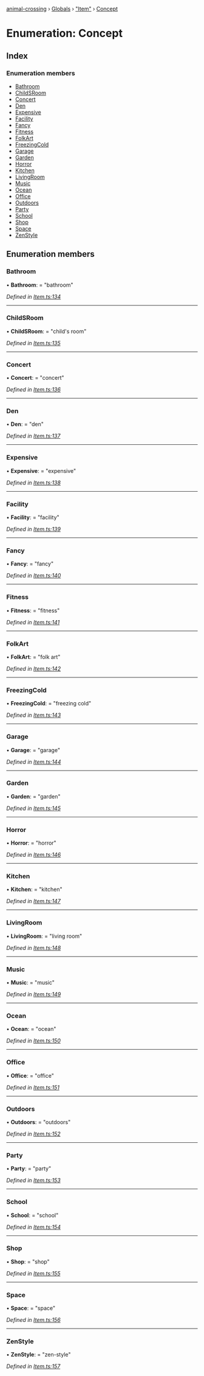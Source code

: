[animal-crossing](../README.md) › [Globals](../globals.md) › ["Item"](../modules/_item_.md) › [Concept](_item_.concept.md)

# Enumeration: Concept

## Index

### Enumeration members

* [Bathroom](_item_.concept.md#bathroom)
* [ChildSRoom](_item_.concept.md#childsroom)
* [Concert](_item_.concept.md#concert)
* [Den](_item_.concept.md#den)
* [Expensive](_item_.concept.md#expensive)
* [Facility](_item_.concept.md#facility)
* [Fancy](_item_.concept.md#fancy)
* [Fitness](_item_.concept.md#fitness)
* [FolkArt](_item_.concept.md#folkart)
* [FreezingCold](_item_.concept.md#freezingcold)
* [Garage](_item_.concept.md#garage)
* [Garden](_item_.concept.md#garden)
* [Horror](_item_.concept.md#horror)
* [Kitchen](_item_.concept.md#kitchen)
* [LivingRoom](_item_.concept.md#livingroom)
* [Music](_item_.concept.md#music)
* [Ocean](_item_.concept.md#ocean)
* [Office](_item_.concept.md#office)
* [Outdoors](_item_.concept.md#outdoors)
* [Party](_item_.concept.md#party)
* [School](_item_.concept.md#school)
* [Shop](_item_.concept.md#shop)
* [Space](_item_.concept.md#space)
* [ZenStyle](_item_.concept.md#zenstyle)

## Enumeration members

###  Bathroom

• **Bathroom**: = "bathroom"

*Defined in [Item.ts:134](https://github.com/Norviah/animal-crossing/blob/0850a1e/module/types/Item.ts#L134)*

___

###  ChildSRoom

• **ChildSRoom**: = "child's room"

*Defined in [Item.ts:135](https://github.com/Norviah/animal-crossing/blob/0850a1e/module/types/Item.ts#L135)*

___

###  Concert

• **Concert**: = "concert"

*Defined in [Item.ts:136](https://github.com/Norviah/animal-crossing/blob/0850a1e/module/types/Item.ts#L136)*

___

###  Den

• **Den**: = "den"

*Defined in [Item.ts:137](https://github.com/Norviah/animal-crossing/blob/0850a1e/module/types/Item.ts#L137)*

___

###  Expensive

• **Expensive**: = "expensive"

*Defined in [Item.ts:138](https://github.com/Norviah/animal-crossing/blob/0850a1e/module/types/Item.ts#L138)*

___

###  Facility

• **Facility**: = "facility"

*Defined in [Item.ts:139](https://github.com/Norviah/animal-crossing/blob/0850a1e/module/types/Item.ts#L139)*

___

###  Fancy

• **Fancy**: = "fancy"

*Defined in [Item.ts:140](https://github.com/Norviah/animal-crossing/blob/0850a1e/module/types/Item.ts#L140)*

___

###  Fitness

• **Fitness**: = "fitness"

*Defined in [Item.ts:141](https://github.com/Norviah/animal-crossing/blob/0850a1e/module/types/Item.ts#L141)*

___

###  FolkArt

• **FolkArt**: = "folk art"

*Defined in [Item.ts:142](https://github.com/Norviah/animal-crossing/blob/0850a1e/module/types/Item.ts#L142)*

___

###  FreezingCold

• **FreezingCold**: = "freezing cold"

*Defined in [Item.ts:143](https://github.com/Norviah/animal-crossing/blob/0850a1e/module/types/Item.ts#L143)*

___

###  Garage

• **Garage**: = "garage"

*Defined in [Item.ts:144](https://github.com/Norviah/animal-crossing/blob/0850a1e/module/types/Item.ts#L144)*

___

###  Garden

• **Garden**: = "garden"

*Defined in [Item.ts:145](https://github.com/Norviah/animal-crossing/blob/0850a1e/module/types/Item.ts#L145)*

___

###  Horror

• **Horror**: = "horror"

*Defined in [Item.ts:146](https://github.com/Norviah/animal-crossing/blob/0850a1e/module/types/Item.ts#L146)*

___

###  Kitchen

• **Kitchen**: = "kitchen"

*Defined in [Item.ts:147](https://github.com/Norviah/animal-crossing/blob/0850a1e/module/types/Item.ts#L147)*

___

###  LivingRoom

• **LivingRoom**: = "living room"

*Defined in [Item.ts:148](https://github.com/Norviah/animal-crossing/blob/0850a1e/module/types/Item.ts#L148)*

___

###  Music

• **Music**: = "music"

*Defined in [Item.ts:149](https://github.com/Norviah/animal-crossing/blob/0850a1e/module/types/Item.ts#L149)*

___

###  Ocean

• **Ocean**: = "ocean"

*Defined in [Item.ts:150](https://github.com/Norviah/animal-crossing/blob/0850a1e/module/types/Item.ts#L150)*

___

###  Office

• **Office**: = "office"

*Defined in [Item.ts:151](https://github.com/Norviah/animal-crossing/blob/0850a1e/module/types/Item.ts#L151)*

___

###  Outdoors

• **Outdoors**: = "outdoors"

*Defined in [Item.ts:152](https://github.com/Norviah/animal-crossing/blob/0850a1e/module/types/Item.ts#L152)*

___

###  Party

• **Party**: = "party"

*Defined in [Item.ts:153](https://github.com/Norviah/animal-crossing/blob/0850a1e/module/types/Item.ts#L153)*

___

###  School

• **School**: = "school"

*Defined in [Item.ts:154](https://github.com/Norviah/animal-crossing/blob/0850a1e/module/types/Item.ts#L154)*

___

###  Shop

• **Shop**: = "shop"

*Defined in [Item.ts:155](https://github.com/Norviah/animal-crossing/blob/0850a1e/module/types/Item.ts#L155)*

___

###  Space

• **Space**: = "space"

*Defined in [Item.ts:156](https://github.com/Norviah/animal-crossing/blob/0850a1e/module/types/Item.ts#L156)*

___

###  ZenStyle

• **ZenStyle**: = "zen-style"

*Defined in [Item.ts:157](https://github.com/Norviah/animal-crossing/blob/0850a1e/module/types/Item.ts#L157)*

